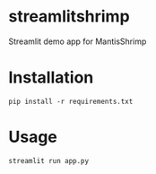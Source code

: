 # streamlitshrimp
Streamlit demo app for MantisShrimp

# Installation
`pip install -r requirements.txt`

# Usage
`streamlit run app.py`
